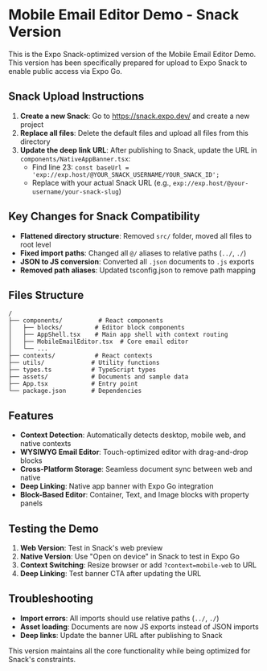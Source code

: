 # Mobile Email Editor Demo - Snack Version

This is the Expo Snack-optimized version of the Mobile Email Editor Demo. This version has been specifically prepared for upload to Expo Snack to enable public access via Expo Go.

## Snack Upload Instructions

1. **Create a new Snack**: Go to https://snack.expo.dev/ and create a new project
2. **Replace all files**: Delete the default files and upload all files from this directory
3. **Update the deep link URL**: After publishing to Snack, update the URL in `components/NativeAppBanner.tsx`:
   - Find line 23: `const baseUrl = 'exp://exp.host/@YOUR_SNACK_USERNAME/YOUR_SNACK_ID';`
   - Replace with your actual Snack URL (e.g., `exp://exp.host/@your-username/your-snack-slug`)

## Key Changes for Snack Compatibility

- **Flattened directory structure**: Removed `src/` folder, moved all files to root level
- **Fixed import paths**: Changed all `@/` aliases to relative paths (`../`, `./`)
- **JSON to JS conversion**: Converted all `.json` documents to `.js` exports
- **Removed path aliases**: Updated tsconfig.json to remove path mapping

## Files Structure

```
/
├── components/          # React components
│   ├── blocks/         # Editor block components
│   ├── AppShell.tsx    # Main app shell with context routing
│   ├── MobileEmailEditor.tsx  # Core email editor
│   └── ...
├── contexts/           # React contexts
├── utils/             # Utility functions
├── types.ts           # TypeScript types
├── assets/            # Documents and sample data
├── App.tsx            # Entry point
└── package.json       # Dependencies
```

## Features

- **Context Detection**: Automatically detects desktop, mobile web, and native contexts
- **WYSIWYG Email Editor**: Touch-optimized editor with drag-and-drop blocks
- **Cross-Platform Storage**: Seamless document sync between web and native
- **Deep Linking**: Native app banner with Expo Go integration
- **Block-Based Editor**: Container, Text, and Image blocks with property panels

## Testing the Demo

1. **Web Version**: Test in Snack's web preview
2. **Native Version**: Use "Open on device" in Snack to test in Expo Go
3. **Context Switching**: Resize browser or add `?context=mobile-web` to URL
4. **Deep Linking**: Test banner CTA after updating the URL

## Troubleshooting

- **Import errors**: All imports should use relative paths (`../`, `./`)
- **Asset loading**: Documents are now JS exports instead of JSON imports
- **Deep links**: Update the banner URL after publishing to Snack

This version maintains all the core functionality while being optimized for Snack's constraints.